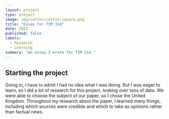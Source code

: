 ```yaml
---
layout: project
type: project
image: img/cotton/cotton-square.png
title: "Essay for TIM 314"
date: 2023
published: false
labels:
  - Research
  - Learning
summary: "An essay I wrote for TIM 314."
---
```


## Starting the project
Going in, I have to admit I had no idea what I was doing. But I was eager to learn, so I did a lot of research for this project, looking over tons of data. We were able to choose the subject of our paper, so I chose the United Kingdom. Throughout my research about the paper, I learned many things, including which sources were credible and which to take as opinions rather than factual news. 
